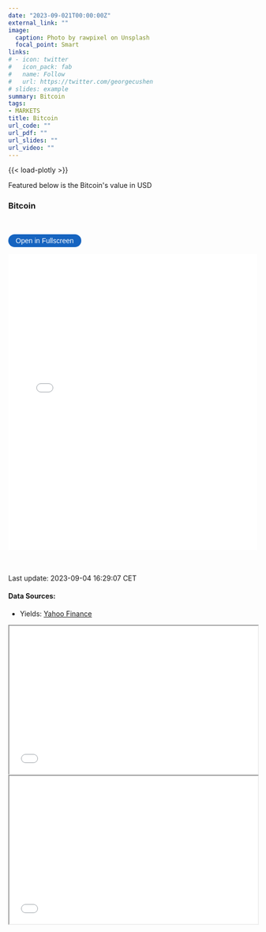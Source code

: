 ```yaml
---
date: "2023-09-021T00:00:00Z"
external_link: ""
image: 
  caption: Photo by rawpixel on Unsplash
  focal_point: Smart
links:
# - icon: twitter
#   icon_pack: fab
#   name: Follow
#   url: https://twitter.com/georgecushen
# slides: example
summary: Bitcoin
tags:
- MARKETS
title: Bitcoin
url_code: ""
url_pdf: ""
url_slides: ""
url_video: ""
---
```

{{< load-plotly >}}

Featured below is the Bitcoin's value in USD

### Bitcoin
<br> 

<button onclick="toggleFullscreen('iframe1')" style="font-size: 14px; padding: 5px 15px; border: none; border-radius: 20px; background-color: #1664c0; color: white; cursor: pointer; transition: background-color 0.3s;" onmouseover="this.style.backgroundColor='#0056b3'" onmouseout="this.style.backgroundColor='#007BFF'">Open in Fullscreen</button>
<iframe id="iframe1" src="Bitcoin1.html" width="100%" height="600px" frameborder="0"> </iframe>



<br> <br> 
Last update: 2023-09-04 16:29:07 CET

#### Data Sources: 
* Yields: [Yahoo Finance](https://finance.yahoo.com/quote/BTC-USD?p=BTC-USD&.tsrc=fin-srch)



<iframe src="pretty_table_btc.html" width="100%" height="300"></iframe>

<iframe src="pretty_table_btc_2.html" width="100%" height="300"></iframe>
